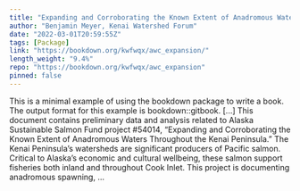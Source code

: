 ```yaml
---
title: "Expanding and Corroborating the Known Extent of Anadromous Waters in the Kenai Peninsula Throughout the Kenai Peninsula"
author: "Benjamin Meyer, Kenai Watershed Forum"
date: "2022-03-01T20:59:55Z"
tags: [Package]
link: "https://bookdown.org/kwfwqx/awc_expansion/"
length_weight: "9.4%"
repo: "https://bookdown.org/kwfwqx/awc_expansion"
pinned: false
---
```


This is a minimal example of using the bookdown package to write a book. The output format for this example is bookdown::gitbook. [...] This document contains preliminary data and analysis related to Alaska Sustainable Salmon Fund project #54014, “Expanding and Corroborating the Known Extent of Anadromous Waters Throughout the Kenai Peninsula.” The Kenai Peninsula’s watersheds are significant producers of Pacific salmon. Critical to Alaska’s economic and cultural wellbeing, these salmon support fisheries both inland and throughout Cook Inlet. This project is documenting anadromous spawning, ...
